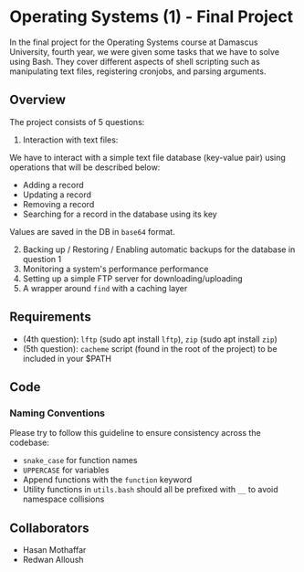 # Operating Systems (1) - Final Project

In the final project for the Operating Systems course at Damascus University, fourth year, we were given some tasks that we have to solve using Bash. They cover different aspects of shell scripting such as manipulating text files, registering cronjobs, and parsing arguments.

## Overview

The project consists of 5 questions:

1. Interaction with text files:

We have to interact with a simple text file database (key-value pair) using operations that will be described below:

-   Adding a record
-   Updating a record
-   Removing a record
-   Searching for a record in the database using its key

Values are saved in the DB in `base64` format.

2. Backing up / Restoring / Enabling automatic backups for the database in question 1
3. Monitoring a system's performance performance
4. Setting up a simple FTP server for downloading/uploading
5. A wrapper around `find` with a caching layer

## Requirements

-   (4th question): `lftp` (sudo apt install `lftp`), `zip` (sudo apt install `zip`)
-   (5th question): `cacheme` script (found in the root of the project) to be included in your $PATH

## Code

### Naming Conventions

Please try to follow this guideline to ensure consistency across the codebase:

-   `snake_case` for function names
-   `UPPERCASE` for variables
-   Append functions with the `function` keyword
-   Utility functions in `utils.bash` should all be prefixed with `__` to avoid namespace collisions

## Collaborators

-   Hasan Mothaffar
-   Redwan Alloush
